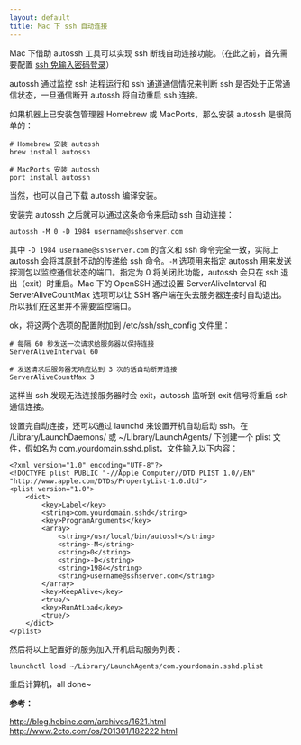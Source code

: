```yaml
---
layout: default
title: Mac 下 ssh 自动连接
---
```


Mac 下借助 autossh 工具可以实现 ssh 断线自动连接功能。（在此之前，首先需要配置 [ssh 免输入密码登录][1]）

autossh 通过监控 ssh 进程运行和 ssh 通道通信情况来判断 ssh 是否处于正常通信状态，一旦通信断开 autossh 将自动重启 ssh 连接。

如果机器上已安装包管理器 Homebrew 或 MacPorts，那么安装 autossh 是很简单的：

	# Homebrew 安装 autossh
	brew install autossh
	
	# MacPorts 安装 autossh
	port install autossh

当然，也可以自己下载 autossh 编译安装。

安装完 autossh 之后就可以通过这条命令来启动 ssh 自动连接：

	autossh -M 0 -D 1984 username@sshserver.com
	
其中 `-D 1984 username@sshserver.com` 的含义和 ssh 命令完全一致，实际上autossh 会将其原封不动的传递给 ssh 命令。`-M` 选项用来指定 autossh 用来发送探测包以监控通信状态的端口。指定为 0 将关闭此功能，autossh 会只在 ssh 退出（exit）时重启。Mac 下的 OpenSSH 通过设置 ServerAliveInterval 和 ServerAliveCountMax 选项可以让 SSH 客户端在失去服务器连接时自动退出。所以我们在这里并不需要监控端口。

ok，将这两个选项的配置附加到 /etc/ssh/ssh_config 文件里：

	# 每隔 60 秒发送一次请求给服务器以保持连接
	ServerAliveInterval 60
	
	# 发送请求后服务器无响应达到 3 次的话自动断开连接
	ServerAliveCountMax 3

这样当 ssh 发现无法连接服务器时会 exit，autossh 监听到 exit 信号将重启 ssh 通信连接。

设置完自动连接，还可以通过 launchd 来设置开机自动启动 ssh。在 /Library/LaunchDaemons/ 或 ~/Library/LaunchAgents/ 下创建一个 plist 文件，假如名为 com.yourdomain.sshd.plist，文件输入以下内容：

	<?xml version="1.0" encoding="UTF-8"?>
	<!DOCTYPE plist PUBLIC "-//Apple Computer//DTD PLIST 1.0//EN" "http://www.apple.com/DTDs/PropertyList-1.0.dtd">
	<plist version="1.0">
    	<dict>
        	<key>Label</key>
        	<string>com.yourdomain.sshd</string>
        	<key>ProgramArguments</key>
        	<array>
            	<string>/usr/local/bin/autossh</string>
            	<string>-M</string>
            	<string>0</string>
            	<string>-D</string>
            	<string>1984</string>
            	<string>username@sshserver.com</string>
        	</array>
        	<key>KeepAlive</key>
        	<true/>
        	<key>RunAtLoad</key>
        	<true/>
    	</dict>
	</plist>

然后将以上配置好的服务加入开机启动服务列表：

	launchctl load ~/Library/LaunchAgents/com.yourdomain.sshd.plist

重启计算机，all done~

**参考：**

http://blog.hebine.com/archives/1621.html
http://www.2cto.com/os/201301/182222.html

[1]:http://smileherd.github.com/2013/03/07/authorized_keys_config